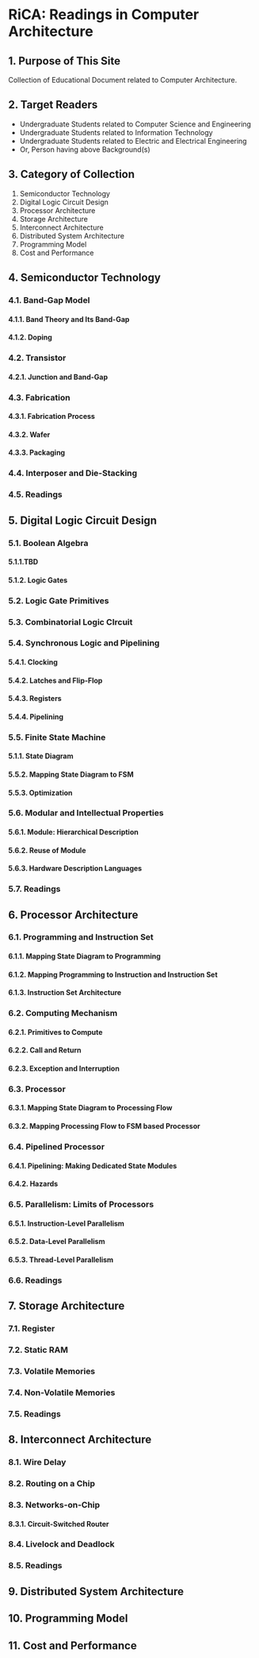 # RiCA: Readings in Computer Architecture 
## 1. Purpose of This Site
Collection of Educational Document related to Computer Architecture.

## 2. Target Readers
- Undergraduate Students related to Computer Science and Engineering
- Undergraduate Students related to Information Technology
- Undergraduate Students related to Electric and Electrical Engineering
- Or, Person having above Background(s)

## 3. Category of Collection

1. Semiconductor Technology
2. Digital Logic Circuit Design
3. Processor Architecture
4. Storage Architecture
5. Interconnect Architecture
6. Distributed System Architecture
7. Programming Model
8. Cost and Performance

## 4. Semiconductor Technology

### 4.1. Band-Gap Model

#### 4.1.1. Band Theory and Its Band-Gap

#### 4.1.2. Doping

### 4.2. Transistor

#### 4.2.1. Junction and Band-Gap

### 4.3. Fabrication

#### 4.3.1. Fabrication Process

#### 4.3.2. Wafer

#### 4.3.3. Packaging

### 4.4. Interposer and Die-Stacking

### 4.5. Readings

## 5. Digital Logic Circuit Design

### 5.1. Boolean Algebra

#### 5.1.1.TBD

#### 5.1.2. Logic Gates

### 5.2. Logic Gate Primitives

### 5.3. Combinatorial Logic CIrcuit

### 5.4. Synchronous Logic and Pipelining

#### 5.4.1. Clocking

#### 5.4.2. Latches and Flip-Flop

#### 5.4.3. Registers

#### 5.4.4. Pipelining

### 5.5. Finite State Machine

#### 5.1.1. State Diagram

#### 5.5.2. Mapping State Diagram to FSM

#### 5.5.3. Optimization

### 5.6. Modular and Intellectual Properties

#### 5.6.1. Module: Hierarchical Description

#### 5.6.2. Reuse of Module

#### 5.6.3. Hardware Description Languages

### 5.7. Readings

## 6. Processor Architecture

### 6.1. Programming and Instruction Set

#### 6.1.1. Mapping State Diagram to Programming

#### 6.1.2. Mapping Programming to Instruction and Instruction Set

#### 6.1.3. Instruction Set Architecture

### 6.2. Computing Mechanism

#### 6.2.1. Primitives to Compute

#### 6.2.2. Call and Return

#### 6.2.3. Exception and Interruption

### 6.3. Processor

#### 6.3.1. Mapping State Diagram to Processing Flow

#### 6.3.2. Mapping Processing Flow to FSM based Processor

### 6.4. Pipelined Processor

#### 6.4.1. Pipelining: Making Dedicated State Modules

#### 6.4.2. Hazards

### 6.5. Parallelism: Limits of Processors

#### 6.5.1. Instruction-Level Parallelism

#### 6.5.2. Data-Level Parallelism

#### 6.5.3. Thread-Level Parallelism

### 6.6.  Readings

## 7. Storage Architecture

### 7.1. Register

### 7.2. Static RAM

### 7.3. Volatile Memories

### 7.4. Non-Volatile Memories

### 7.5. Readings

## 8. Interconnect Architecture

### 8.1. Wire Delay

### 8.2. Routing on a Chip

### 8.3. Networks-on-Chip

#### 8.3.1. Circuit-Switched Router

### 8.4. Livelock and Deadlock

### 8.5. Readings

## 9. Distributed System Architecture

## 10. Programming Model

## 11. Cost and Performance

